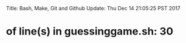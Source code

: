 Title: Bash, Make, Git and Github
Update: Thu Dec 14 21:05:25 PST 2017
# of line(s) in guessinggame.sh: 30
